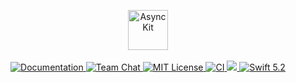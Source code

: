 <p align="center">
    <img 
    	src="https://user-images.githubusercontent.com/1342803/59048834-b2ce3680-8854-11e9-9446-78f5b07cf5fd.png" 
    	height="64"
    	alt="AsyncKit"
    >
    <br>
    <br>
    <a href="https://docs.vapor.codes/4.0/">
        <img src="http://img.shields.io/badge/read_the-docs-2196f3.svg" alt="Documentation">
    </a>
    <a href="https://discord.gg/vapor">
        <img src="https://img.shields.io/discord/431917998102675485.svg" alt="Team Chat">
    </a>
    <a href="LICENSE">
        <img src="http://img.shields.io/badge/license-MIT-brightgreen.svg" alt="MIT License">
    </a>
    <a href="https://github.com/vapor/async-kit/actions">
        <img src="https://github.com/vapor/async-kit/workflows/test/badge.svg" alt="CI">
    </a>
    <a href="https://codecov.io/gh/vapor/async-kit">
      <img src="https://codecov.io/gh/vapor/async-kit/branch/master/graph/badge.svg">
    </a>
    <a href="https://swift.org">
        <img src="http://img.shields.io/badge/swift-5.2-brightgreen.svg" alt="Swift 5.2">
    </a>
</p>

